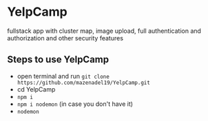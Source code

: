 # YelpCamp
fullstack app with cluster map, image upload, full authentication and authorization and other security features 

## Steps to use YelpCamp

- open terminal and run `git clone https://github.com/mazenadel19/YelpCamp.git`
- cd YelpCamp
- `npm i`
- `npm i nodemon` (in case you don't have it)
- `nodemon`

